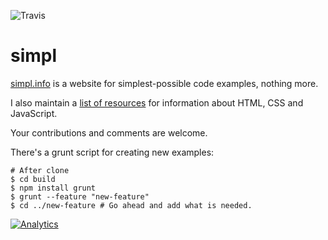 ![Travis](https://travis-ci.org/samdutton/simpl.svg?branch=demo-updates)


simpl
=====

[simpl.info](http://www.simpl.info) is a website for simplest-possible code examples, nothing more.

I also maintain a [list of resources](https://docs.google.com/document/d/1kuhUEiIkAUHO0LBBNM4A1Enc5QgVZn3CDkuSoPZJR1U/edit#) for information about HTML, CSS and JavaScript.

Your contributions and comments are welcome.

There's a grunt script for creating new examples:

```
# After clone
$ cd build
$ npm install grunt
$ grunt --feature "new-feature"
$ cd ../new-feature # Go ahead and add what is needed.
```

[![Analytics](https://ga-beacon.appspot.com/UA-46871133-1/samdutton/simpl)](https://github.com/igrigorik/ga-beacon)
